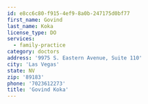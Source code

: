 ```yaml
---
id: e8cc6c80-f915-4ef9-8a0b-247175d0bf77
first_name: Govind
last_name: Koka
license_type: DO
services:
  - family-practice
category: doctors
address: '9975 S. Eastern Avenue, Suite 110'
city: 'Las Vegas'
state: NV
zip: '89183'
phone: '7023612273'
title: 'Govind Koka'
---
```

